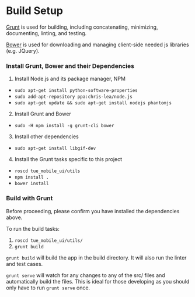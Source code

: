 Build Setup
====================

[Grunt](http://gruntjs.com/) is used for building, including concatenating, minimizing, documenting, linting, and testing.

[Bower](http://bower.io/) is used for downloading and managing client-side needed js libraries (e.g. JQuery).

### Install Grunt, Bower and their Dependencies

 1. Install Node.js and its package manager, NPM
   * `sudo apt-get install python-software-properties`
   * `sudo add-apt-repository ppa:chris-lea/node.js`
   * `sudo apt-get update && sudo apt-get install nodejs phantomjs`
 2. Install Grunt and Bower
   * `sudo -H npm install -g grunt-cli bower`
 3. Install other dependencies
   * `sudo apt-get install libgif-dev`
 4. Install the Grunt tasks specific to this project
   * `roscd tue_mobile_ui/utils`
   * `npm install .`
   * `bower install`

### Build with Grunt

Before proceeding, please confirm you have installed the dependencies above.

To run the build tasks:

 1. `roscd tue_mobile_ui/utils/`
 2. `grunt build`

`grunt build` will build the app in the build directory. It will also run the linter and test cases.

`grunt serve` will watch for any changes to any of the src/ files and automatically build the files. This is ideal for those developing as you should only have to run `grunt serve` once.
